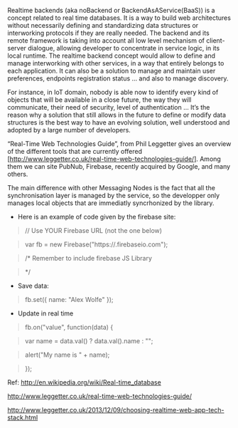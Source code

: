 Realtime backends (aka noBackend or BackendAsAService(BaaS)) is a concept related to real time databases. It is a way to build web architectures without necessarily defining and standardizing data structures or interworking protocols if they are really needed. The backend and its remote framework is taking into account all low level mechanism of client-server dialogue, allowing developer to concentrate in service logic, in its local runtime.
The realtime backend concept would allow to define and manage interworking with other services, in a way that entirely belongs to each application. It can also be a solution to manage and maintain user preferences, endpoints registration status … and also to manage discovery.

For instance, in IoT domain, nobody is able now to identify every kind of objects that will be available in a close future, the way they will communicate, their need of security, level of authentication … It’s the reason why a solution that still allows in the future to define or modify data structures is the best way to have an evolving solution, well understood and adopted by a large number of developers.

“Real-Time Web Technologies Guide”, from Phil Leggetter gives an overview of the different tools that are currently offered [http://www.leggetter.co.uk/real-time-web-technologies-guide/]. Among them we can site PubNub, Firebase, recently acquired by Google, and many others.

The main difference with other Messaging Nodes is the fact that all the synchronisation layer is managed by the service, so the developper only manages local objects that are immediatly syncrhonized by the library.

* Here is an example of code given by the firebase site:

>// Use YOUR Firebase URL (not the one below)

>var fb = new Firebase("https://<your-firebase>.firebaseio.com");

>/* Remember to include firebase JS Library

><script src="https://cdn.firebase.com/js/client/2.2.4/firebase.js"></script>

>*/

* Save data:

>fb.set({ name: "Alex Wolfe" });

* Update in real time

>fb.on("value", function(data) {

>  var name = data.val() ? data.val().name : "";

>  alert("My name is " + name);

>});


Ref:
http://en.wikipedia.org/wiki/Real-time_database

http://www.leggetter.co.uk/real-time-web-technologies-guide/

http://www.leggetter.co.uk/2013/12/09/choosing-realtime-web-app-tech-stack.html
